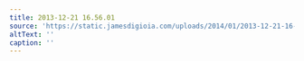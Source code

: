 ```yaml
---
title: 2013-12-21 16.56.01
source: 'https://static.jamesdigioia.com/uploads/2014/01/2013-12-21-16-56-01-scaled.jpg'
altText: ''
caption: ''
---
```


